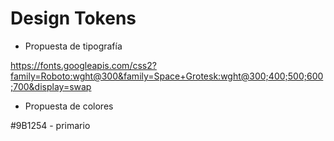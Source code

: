 # Design Tokens

- Propuesta de tipografía

https://fonts.googleapis.com/css2?family=Roboto:wght@300&family=Space+Grotesk:wght@300;400;500;600;700&display=swap


- Propuesta de colores

#9B1254 - primario


